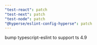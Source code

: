 ```yaml
---
"test-react": patch
"test-next": patch
"test-node": patch
"@hyperse/eslint-config-hyperse": patch
---
```


bump typescript-eslint to support ts 4.9

